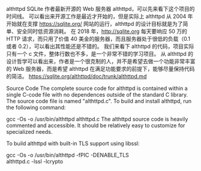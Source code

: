 althttpd
SQLite 作者最新开源的 Web 服务器 althttpd，可以先来看下这个项目的时间线。
可以看出来开源工作是最近才开始的，但是实际上 althttpd 从 2004 年开始就在支撑 https://sqlite.org/ 网站的运行，althttpd 的设计目标就是为了简单、安全同时低资源消耗。
在 2018 年，http://sqlite.org 每天要响应 50 万的 HTTP 请求，而只用了价值 40 美金的服务器，而且服务器处于很低的负载（0.1 或者 0.2），可以看出其性能还是不错的。
我们来看下 althttpd 的代码，项目实际只有一个 c 文件，整体行数也不多，是一个非常不错的学习项目。
从 althttpd 的设计哲学可以看出来，作者是一个很克制的人，并不是希望去做一个功能非常丰富的 Web 服务器，而是希望 althttpd 在满足功能要求的前提下，能够尽量保持代码的简洁。
https://sqlite.org/althttpd/doc/trunk/althttpd.md

Source Code
The complete source code for althttpd is contained within a single C-code file with no dependences outside of the standard C library. The source code file is named "althttpd.c". To build and install althttpd, run the following command:

 gcc -Os -o /usr/bin/althttpd althttpd.c
The althttpd source code is heavily commented and accessible. It should be relatively easy to customize for specialized needs.

To build althttpd with built-in TLS support using libssl:

gcc -Os -o /usr/bin/althttpd -fPIC -DENABLE_TLS \
althttpd.c -lssl -lcrypto

